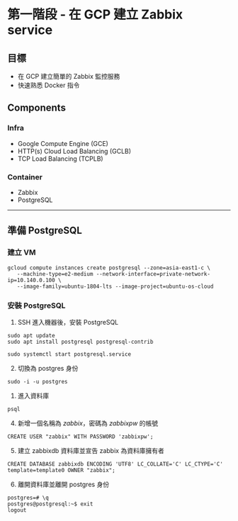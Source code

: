 # 第一階段 - 在 GCP 建立 Zabbix service

## 目標
* 在 GCP 建立簡單的 Zabbix 監控服務
* 快速熟悉 Docker 指令

## Components

### Infra
* Google Compute Engine (GCE)
* HTTP(s) Cloud Load Balancing (GCLB)
* TCP Load Balancing (TCPLB)

### Container
* Zabbix
* PostgreSQL 

---

## 準備 PostgreSQL

### 建立 VM
```
gcloud compute instances create postgresql --zone=asia-east1-c \  
   --machine-type=e2-medium --network-interface=private-network-ip=10.140.0.100 \
   --image-family=ubuntu-1804-lts --image-project=ubuntu-os-cloud   
```

### 安裝 PostgreSQL

1. SSH 進入機器後，安裝 PostgreSQL
```
sudo apt update
sudo apt install postgresql postgresql-contrib

sudo systemctl start postgresql.service

```
2. 切換為 postgres 身份
```
sudo -i -u postgres
```
1. 進入資料庫
```
psql
```
4. 新增一個名稱為 *zabbix*，密碼為 *zabbixpw* 的帳號
```
CREATE USER "zabbix" WITH PASSWORD 'zabbixpw';
```
5. 建立 zabbixdb 資料庫並宣告 zabbix 為資料庫擁有者
```
CREATE DATABASE zabbixdb ENCODING 'UTF8' LC_COLLATE='C' LC_CTYPE='C' template=template0 OWNER "zabbix";
```
6. 離開資料庫並離開 postgres 身份
```
postgres=# \q
postgres@postgresql:~$ exit
logout
```

